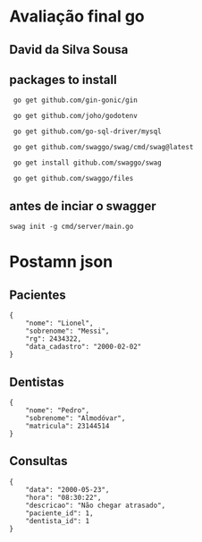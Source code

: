 # Avaliação final go

## David da Silva Sousa

## packages to install

<pre><code> go get github.com/gin-gonic/gin </code></pre>
<pre><code> go get github.com/joho/godotenv </code></pre>
<pre><code> go get github.com/go-sql-driver/mysql </code></pre>
<pre><code> go get github.com/swaggo/swag/cmd/swag@latest </code></pre>
<pre><code> go get install github.com/swaggo/swag </code></pre>
<pre><code> go get github.com/swaggo/files </code></pre>

## antes de inciar o swagger
<pre><code>swag init -g cmd/server/main.go </code></pre>

# Postamn json

## Pacientes
<pre><code>{
    "nome": "Lionel",
    "sobrenome": "Messi",
    "rg": 2434322,
    "data_cadastro": "2000-02-02"
}
</code></pre>

## Dentistas
<pre><code>{
    "nome": "Pedro",
    "sobrenome": "Almodóvar",
    "matricula": 23144514
}
</code></pre>

## Consultas
<pre><code>{
    "data": "2000-05-23",
    "hora": "08:30:22",
    "descricao": "Não chegar atrasado",
    "paciente_id": 1,
    "dentista_id": 1
}
</code></pre>
